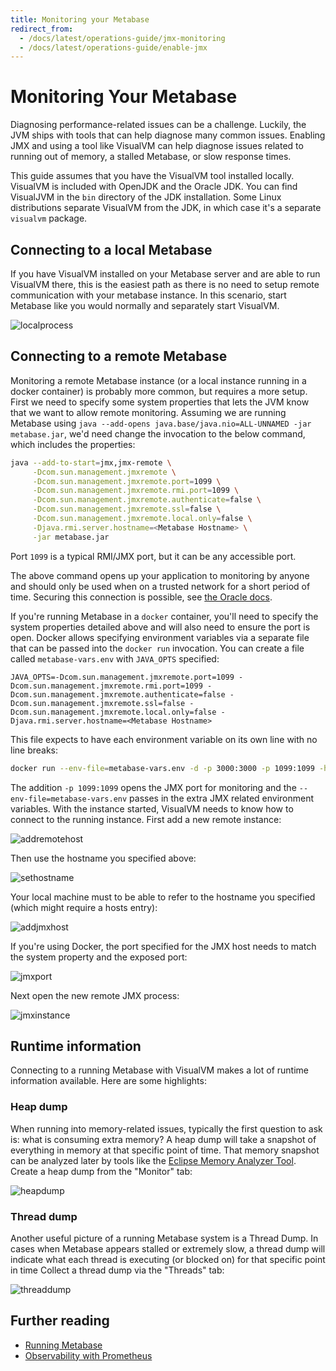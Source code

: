 ```yaml
---
title: Monitoring your Metabase
redirect_from:
  - /docs/latest/operations-guide/jmx-monitoring
  - /docs/latest/operations-guide/enable-jmx
---
```


# Monitoring Your Metabase

Diagnosing performance-related issues can be a challenge. Luckily, the JVM ships with tools that can help diagnose many common issues. Enabling JMX and using a tool like VisualVM can help diagnose issues related to running out of memory, a stalled Metabase, or slow response times.

This guide assumes that you have the VisualVM tool installed locally. VisualVM is included with OpenJDK and the Oracle JDK. You can find VisualJVM in the `bin` directory of the JDK installation. Some Linux distributions separate VisualVM from the JDK, in which case it's a separate `visualvm` package.

## Connecting to a local Metabase

If you have VisualVM installed on your Metabase server and are able to run VisualVM there, this is the easiest path as there is no need to setup remote communication with your metabase instance. In this scenario, start Metabase like you would normally and separately start VisualVM.

![localprocess](images/LocalProcessVisualVM.png)

## Connecting to a remote Metabase

Monitoring a remote Metabase instance (or a local instance running in a docker container) is probably more common, but requires a more setup. First we need to specify some system properties that lets the JVM know that we want to allow remote monitoring. Assuming we are running Metabase using `java --add-opens java.base/java.nio=ALL-UNNAMED -jar metabase.jar`, we'd need change the invocation to the below command, which includes the properties:

```sh
java --add-to-start=jmx,jmx-remote \
     -Dcom.sun.management.jmxremote \
     -Dcom.sun.management.jmxremote.port=1099 \
     -Dcom.sun.management.jmxremote.rmi.port=1099 \
     -Dcom.sun.management.jmxremote.authenticate=false \
     -Dcom.sun.management.jmxremote.ssl=false \
     -Dcom.sun.management.jmxremote.local.only=false \
     -Djava.rmi.server.hostname=<Metabase Hostname> \
     -jar metabase.jar
```

Port `1099` is a typical RMI/JMX port, but it can be any accessible port.

The above command opens up your application to monitoring by anyone and should only be used when on a trusted network for a short period of time. Securing this connection is possible, see [the Oracle
docs](https://docs.oracle.com/javase/8/docs/technotes/guides/management/agent.html).

If you're running Metabase in a `docker` container, you'll need to specify the system properties detailed above and will also need to ensure the port is open. Docker allows specifying environment variables via a separate file that can be passed into the `docker run` invocation. You can create a file called `metabase-vars.env` with `JAVA_OPTS` specified:

```
JAVA_OPTS=-Dcom.sun.management.jmxremote.port=1099 -Dcom.sun.management.jmxremote.rmi.port=1099 -Dcom.sun.management.jmxremote.authenticate=false -Dcom.sun.management.jmxremote.ssl=false -Dcom.sun.management.jmxremote.local.only=false -Djava.rmi.server.hostname=<Metabase Hostname>
```

This file expects to have each environment variable on its own line with no line breaks:

```sh
docker run --env-file=metabase-vars.env -d -p 3000:3000 -p 1099:1099 -h <Metabase Hostname> --name metabase metabase/metabase
```

The addition `-p 1099:1099` opens the JMX port for monitoring and the `--env-file=metabase-vars.env` passes in the extra JMX related environment variables. With the instance started, VisualVM needs to know how to connect to the running instance. First add a new remote instance:

![addremotehost](images/AddRemoteHost.png)

Then use the hostname you specified above:

![sethostname](images/SetRemoteHostName.png)

Your local machine must to be able to refer to the hostname you specified (which might require a hosts entry):

![addjmxhost](images/ClickAddJMXHost.png)

If you're using Docker, the port specified for the JMX host needs to match the system property and the exposed port:

![jmxport](images/EnterJMXPort.png)

Next open the new remote JMX process:

![jmxinstance](images/OpenRemoteInstance.png)

## Runtime information

Connecting to a running Metabase with VisualVM makes a lot of runtime information available. Here are some highlights:

### Heap dump

When running into memory-related issues, typically the first question to ask is: what is consuming extra memory? A heap dump will take a snapshot of everything in memory at that specific point of time. That memory snapshot can be analyzed later by tools like the [Eclipse Memory Analyzer Tool](https://www.eclipse.org/mat/). Create a heap dump from the "Monitor" tab:

![heapdump](images/HeapDump.png)

### Thread dump

Another useful picture of a running Metabase system is a Thread Dump. In cases when Metabase appears stalled or extremely slow, a thread dump will indicate what each thread is executing (or blocked on) for that specific point in time Collect a thread dump via the "Threads" tab:

![threaddump](images/ThreadDump.png)

## Further reading

- [Running Metabase](../../troubleshooting-guide/running.md)
- [Observability with Prometheus](../observability-with-prometheus.md)

